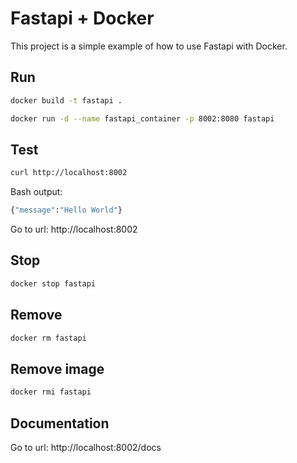 #  Fastapi + Docker

This project is a simple example of how to use Fastapi with Docker.

## Run

```bash
docker build -t fastapi .
```

```bash
docker run -d --name fastapi_container -p 8002:8080 fastapi
```

## Test

```bash
curl http://localhost:8002
```

Bash output:

```bash
{"message":"Hello World"}
```

Go to url: http://localhost:8002

## Stop

```bash
docker stop fastapi
```

## Remove

```bash
docker rm fastapi
```

## Remove image

```bash
docker rmi fastapi
```

## Documentation

Go to url: http://localhost:8002/docs
